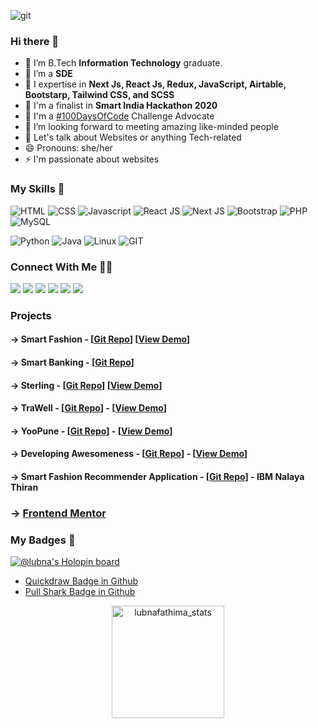 ![git](https://user-images.githubusercontent.com/69050759/186909679-888fc782-37aa-42de-a37b-a2374c211b51.gif)

### Hi there 👋

- 🔭 I’m B.Tech **Information Technology** graduate.  
- 👯 I’m a **SDE**
- 🌱 I expertise in **Next Js, React Js, Redux, JavaScript, Airtable, Bootstarp, Tailwind CSS, and SCSS**
- 🤖 I'm a finalist in **Smart India Hackathon 2020**
- 🚩 I'm a [#100DaysOfCode](https://twitter.com/MsCoder1) Challenge Advocate
- 🤔 I’m looking forward to meeting amazing like-minded people
- 💬 Let's talk about Websites or anything Tech-related
- 😄 Pronouns: she/her
- ⚡ I'm passionate about websites
<!-- - 📫 How to reach me: [Twitter](https://twitter.com/MsCoder1) -->

### My Skills 🚀
![HTML](https://img.shields.io/badge/html5-%3776AB.svg?style=for-the-badge&logo=html5&logoColor=white&color=E34F26)
![CSS](https://img.shields.io/badge/css3-%1572B6.svg?style=for-the-badge&logo=css3&logoColor=white&color=1572B6)
![Javascript](https://img.shields.io/badge/javscript-%F7DF1E.svg?style=for-the-badge&logo=javascript&logoColor=black&color=F7DF1E)
![React JS](https://img.shields.io/badge/react-%3776AB.svg?style=for-the-badge&logo=react&logoColor=white&color=61DBFB)
![Next JS](https://img.shields.io/badge/next-%3776AB.svg?style=for-the-badge&logo=next&logoColor=white&color=3C873A)
![Bootstrap](https://img.shields.io/badge/bootstrap-%3776AB.svg?style=for-the-badge&logo=bootstrap&logoColor=white&color=563D7C)
![PHP](https://img.shields.io/badge/php-%777BB4.svg?style=for-the-badge&logo=php&logoColor=white&color=777BB4)
![MySQL](https://img.shields.io/badge/mysql-%4479A1.svg?style=for-the-badge&logo=mysql&logoColor=white&color=4479A1)
<!-- ![Mongodb](https://img.shields.io/badge/mongodb-%3776AB.svg?style=for-the-badge&logo=mongodb&logoColor=white&color=4DB33D)
![Express JS](https://img.shields.io/badge/express-%3776AB.svg?style=for-the-badge&logo=express&logoColor=white&color=cb3837)
![Node JS](https://img.shields.io/badge/node-%3776AB.svg?style=for-the-badge&logo=node.js&logoColor=white&color=3C873A) -->
![Python](https://img.shields.io/badge/python-%3776AB.svg?style=for-the-badge&logo=python&logoColor=white&color=3776AB)
![Java](https://img.shields.io/badge/java-%7396.svg?style=for-the-badge&logo=java&logoColor=white&color=007396)
![Linux](https://img.shields.io/badge/linux-%FCC624.svg?style=for-the-badge&logo=linux&logoColor=black&color=FCC624)
![GIT](https://img.shields.io/badge/git-%3776AB.svg?style=for-the-badge&logo=git&logoColor=white&color=F05032)  

### Connect With Me 🤝🤝
[<img src = "https://img.shields.io/badge/twitter-%2320A1F1.svg?&style=for-the-badge&logo=twitter&logoColor=white">](https://twitter.com/MsCoder1)
[<img src="https://img.shields.io/badge/linkedin-%230077B5.svg?&style=for-the-badge&logo=linkedin&logoColor=white" />](https://www.linkedin.com/in/lubna-fathima-n/)
[<img src = "https://img.shields.io/badge/Portfolio-%ff69b4.svg?&style=for-the-badge&logo=user&logoColor=white">](https://lubnafathima.github.io/portfolio/)
[<img src="https://img.shields.io/badge/linkfree-%230077B5.svg?&style=for-the-badge&logo=linktree&logoColor=white" />](https://linkfree.eddiehub.io/lubnafathima)
[<img src = "https://img.shields.io/badge/hashnode-%2320A1F1.svg?&style=for-the-badge&logo=hashnode&logoColor=white">](https://hashnode.com/@lubnafathima)
[<img src="https://img.shields.io/badge/dev-%230077B5.svg?&style=for-the-badge&logo=dev&logoColor=white" />](https://dev.to/lubnafathima)

### Projects
#### -> Smart Fashion - [[Git Repo](https://github.com/lubnafathima/smart-fashion)]  [[View Demo](https://smartfashionapplication.000webhostapp.com/template/home.php)]   
#### -> Smart Banking - [[Git Repo](https://github.com/lubnafathima/smart-banking)]  
#### -> Sterling - [[Git Repo](https://github.com/lubnafathima/sterling-non_profit_healthcare)]  [[View Demo](https://lubnafathima.github.io/sterling-non_profit_healthcare/)]  
#### -> TraWell - [[Git Repo](https://github.com/lubnafathima/TraWell)] - [[View Demo](https://lubnafathima.github.io/TraWell/)]

#### -> YooPune - [[Git Repo](https://github.com/lubnafathima/yoopune)] - [[View Demo](https://yoopune.000webhostapp.com/)]  
#### -> Developing Awesomeness - [[Git Repo](https://github.com/lubnafathima/portfolio)] - [[View Demo](https://lubnafathima.github.io/portfolio/)]  
#### -> Smart Fashion Recommender Application - [[Git Repo](https://github.com/IBM-EPBL/IBM-Project-43829-1660719913)] - IBM Nalaya Thiran

### -> [Frontend Mentor](https://www.frontendmentor.io/profile/lubnafathima)  

### My Badges 🏅
[![@lubna's Holopin board](https://holopin.io/api/user/board?user=lubna)](https://holopin.io/@lubna)  
- [Quickdraw Badge in Github](https://github.com/users/lubnafathima/achievements/quickdraw)  
- [Pull Shark Badge in Github](https://github.com/users/lubnafathima/achievements/pull-shark)  

<p align="center">
<!-- 
    <img height="180em" src="https://github-readme-stats.vercel.app/api?username=lubnafathima&show_icons=true&theme=tokyonight" />
    <img height="180em" src="https://github-readme-stats.vercel.app/api/top-langs/?username=lubnafathima&layout=compact&theme=tokyonight" alt="lubnafathima_stats" />   
-->
    
<img height="180em" src="https://github-readme-streak-stats.herokuapp.com/?user=lubnafathima&theme=tokyonight" alt="lubnafathima_stats"/>
</p>



<!-- This is a comment 

TO-DO
10/02/2025 - update all docs, FSD complete
11/02/2025 - still pending
11/02/2025 - still pending ... busy with fasting

Hey there, Lubna here.
Busy with office projects.
Plans after FSD: InstiManage & EcoCraft

Need to create a github tiles inspired todo.

30 day plan: 
- 1 to 10 FSD
- 1 to 20 Projects
- 21 to 30 Job Apply

Busy with upgrading furniture, need to get back ASAP 



# Heading 1
## Heading 2
### Heading 3
#### Heading 4
##### Heading 5
###### Heading 6

Heading must be in same order

This is **bold** and This is **multiple word with bold** (remember between * and first letter there should be any space)

This is *italics*

~~I am Striked~~

Other type of link:
<a href="[http://eddiejaoude.io](https://lubnafathima.github.io/portfolio/)">My Protfolio</a>


###### LIST
###### Unordered List
- item 1
- item 2
- item 3

(or)

* item 1
* item 2
* item 3

(or)

<ul>
    <li>item 1</li>
    <li>item 2</li>
    <li>item 3</li>
</ul>


###### Ordered List
1. item 1
2. item 2
3. item 3

(or)

<ol>
    <li>item 1</li>
    <li>item 2</li>
    <li>item 3</li>
</ol>

(or)

1. item 1
1. item 2
1. item 3

###### CHECKLIST
- [x] item 1
- [ ] item 2
- [ ] item 3

###### Nested lists

- item 1
   - sub item 1a
   - sub item 1b
   - sub item 1c
- item 2
- item 3

###### TABLE

        | Column 1 | Column 2 | Column 3 |
        | :--- | :--- | :--- |
        | Row 1, Column 1 | Row 1, Column 2 | Row 1, Column 3 |
        | Row 2, Column 1 | Row 2, Column 2 | Row 2, Column 3 |
        | Row 3, Column 1 | Row 3, Column 2 | Row 3, Column 3 |
    
(or)

        <table role="table">
            <thead>
                <tr>
                    <th align="left">Column 1</th>
                    <th align="left">Column 2</th>
                    <th align="left">Column 3</th>
                </tr>
            </thead>
        <tbody>
            <tr>
                <td align="left">Row 1, Column 1</td>
                <td align="left">Row 1, Column 2</td>
                <td align="left">Row 1, Column 3</td>
            </tr>
            <tr>
                <td align="left">Row 2, Column 1</td>
                <td align="left">Row 2, Column 2</td>
                <td align="left">Row 2, Column 3</td>
            </tr>
            <tr>
                <td align="left">Row 3, Column 1</td>
                <td align="left">Row 3, Column 2</td>
                <td align="left">Row 3, Column 3</td>
            </tr>
            </tbody>
        </table>

###### To change column alignment
        | Left aligned | Right aligned | Centered |
        | :--- | ---: | :---: |
        | Row 1a | Row 1b | Row 1c |
        | Row 2a | Row 2b | Row 2c |
        | Row 3a | Row 3b | Row 3c |


###### Inline code

    
        You can use the code `const name = 'Eddie Jaoude'` in your config file.
    
###### Code block

    
        ```
        const name = 'Eddie Jaoude';
        
        console.log(name);
        ```

###### Code highlighting

    
        ```ts
        const name = 'Eddie Jaoude';
        
        console.log(name);
        ```
    
###### Code diff

    
        ```diff
        - const firstname = 'Eddie';
        + const firstname = 'Sara';
        const lastname = 'Jaoude';
        
        console.log(firstname, lastname);
        ```

###### Quotes

        > This is a quote to give context
        
        I agree with this idea

###### Collapsable Content

        <details>
          <summary>Click to expand!</summary>
          
            ## More great tips!

            - item 1 
            - item 2
        </details>


###### You can also embed HTML

<table role="table">
            <thead>
                <tr>
                    <th align="left">Column 1</th>
                    <th align="left">Column 2</th>
                    <th align="left">Column 3</th>
                </tr>
            </thead>
        <tbody>
            <tr>
                <td align="left">
                    <ul>
                        <li>Item 1</li>
                        <li>Item 2</li>
                        <li>Item 3</li>
                    </ul>
                </td>
                <td align="left">Row 1, Column 2</td>
                <td align="left">Row 1, Column 3</td>
            </tr>
            <tr>
                <td align="left">Row 2, Column 1</td>
                <td align="left">Row 2, Column 2</td>
                <td align="left">Row 2, Column 3</td>
            </tr>
            <tr>
                <td align="left">Row 3, Column 1</td>
                <td align="left">Row 3, Column 2</td>
                <td align="left">Row 3, Column 3</td>
            </tr>
            </tbody>
        </table>


###### Different syntax can be `Misc`

        - item 1 with **bold** text
        - item 2 with *italic* text
        - item 3 ~~is not needed anymore~~

To customize ur github
https://github.com/anuraghazra/github-readme-stats
https://www.eddiejaoude.io/course-github-profile/index

Reference
-->
